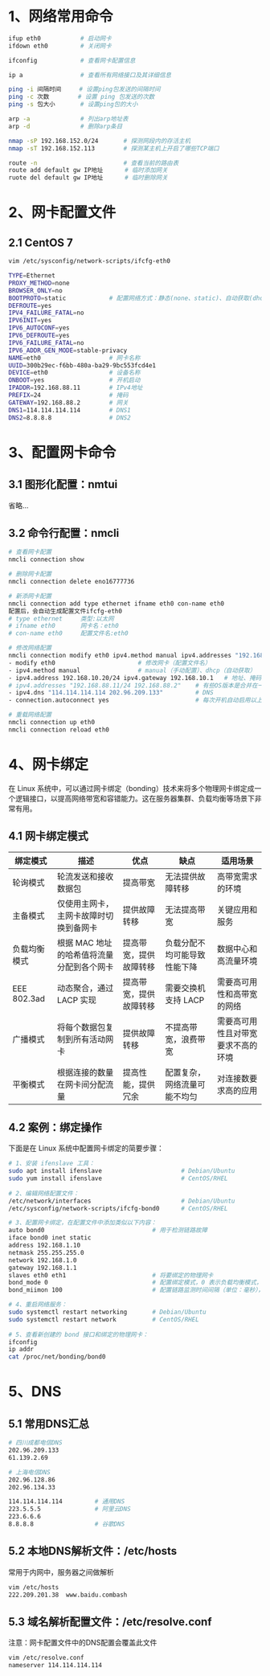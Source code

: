 # 1、网络常用命令

```bash
ifup eth0			# 启动网卡
ifdown eth0			# 关闭网卡

ifconfig			# 查看网卡配置信息

ip a				# 查看所有网络接口及其详细信息

ping -i 间隔时间	 # 设置ping包发送的间隔时间
ping -c 次数	  	  # 设置 ping 包发送的次数
ping -s 包大小		  # 设置ping包的大小

arp -a  			# 列出arp地址表
arp -d  			# 删除arp条目

nmap -sP 192.168.152.0/24 		# 探测网段内的存活主机
nmap -sT 192.168.152.113 		# 探测某主机上开启了哪些TCP端口

route -n                        # 查看当前的路由表
route add default gw IP地址      # 临时添加网关
ruote del default gw IP地址      # 临时删除网关
```



# 2、网卡配置文件

## 2.1 CentOS 7

```bash
vim /etc/sysconfig/network-scripts/ifcfg-eth0

TYPE=Ethernet
PROXY_METHOD=none
BROWSER_ONLY=no
BOOTPROTO=static			# 配置网络方式：静态(none、static)、自动获取(dhcp)
DEFROUTE=yes
IPV4_FAILURE_FATAL=no
IPV6INIT=yes
IPV6_AUTOCONF=yes
IPV6_DEFROUTE=yes
IPV6_FAILURE_FATAL=no
IPV6_ADDR_GEN_MODE=stable-privacy
NAME=eth0					# 网卡名称
UUID=300b29ec-f6bb-480a-ba29-9bc553fcd4e1
DEVICE=eth0					# 设备名称
ONBOOT=yes					# 开机启动
IPADDR=192.168.88.11		# IPv4地址
PREFIX=24					# 掩码
GATEWAY=192.168.88.2		# 网关
DNS1=114.114.114.114		# DNS1
DNS2=8.8.8.8				# DNS2
```



# 3、配置网卡命令

## 3.1 图形化配置：nmtui

省略...



## 3.2 命令行配置：nmcli

```bash
# 查看网卡配置
nmcli connection show

# 删除网卡配置
nmcli connection delete eno16777736

# 新添网卡配置
nmcli connection add type ethernet ifname eth0 con-name eth0		
配置后，会自动生成配置文件ifcfg-eth0
# type ethernet		类型:以太网
# ifname eth0		网卡名：eth0
# con-name eth0		配置文件名:eth0

# 修改网络配置
nmcli connection modify eth0 ipv4.method manual ipv4.addresses "192.168.11.10/24" ipv4.gateway 192.168.88.2 ipv4.dns "114.114.114.114 202.96.209.133" connection.autoconnect yes
- modify eth0       				# 修改网卡（配置文件名）
- ipv4.method manual				# manual（手动配置）、dhcp（自动获取）
- ipv4.address 192.168.10.20/24 ipv4.gateway 192.168.10.1	# 地址、掩码、网关
# ipv4.addresses "192.168.88.11/24 192.168.88.2" 	# 有些OS版本是合并在一起写的
- ipv4.dns "114.114.114.114 202.96.209.133"			# DNS
- connection.autoconnect yes						# 每次开机自动启用以上所有参数

# 重载网络配置
nmcli connection up eth0
nmcli connection reload eth0
```



# 4、网卡绑定

在 Linux 系统中，可以通过网卡绑定（bonding）技术来将多个物理网卡绑定成一个逻辑接口，以提高网络带宽和容错能力。这在服务器集群、负载均衡等场景下非常有用。

## 4.1 网卡绑定模式

| 绑定模式     | 描述                                      | 优点                   | 缺点                         | 适用场景                           |
| ------------ | ----------------------------------------- | ---------------------- | ---------------------------- | ---------------------------------- |
| 轮询模式     | 轮流发送和接收数据包                      | 提高带宽               | 无法提供故障转移             | 高带宽需求的环境                   |
| 主备模式     | 仅使用主网卡，主网卡故障时切换到备网卡    | 提供故障转移           | 无法提高带宽                 | 关键应用和服务                     |
| 负载均衡模式 | 根据 MAC 地址的哈希值将流量分配到各个网卡 | 提高带宽，提供故障转移 | 负载分配不均可能导致性能下降 | 数据中心和高流量环境               |
| EEE 802.3ad  | 动态聚合，通过 LACP 实现                  | 提高带宽，提供故障转移 | 需要交换机支持 LACP          | 需要高可用性和高带宽的网络         |
| 广播模式     | 将每个数据包复制到所有活动网卡            | 提供故障转移           | 不提高带宽，浪费带宽         | 需要高可用性且对带宽要求不高的环境 |
| 平衡模式     | 根据连接的数量在网卡间分配流量            | 提高性能，提供冗余     | 配置复杂，网络流量可能不均匀 | 对连接数要求高的应用               |



## 4.2 案例：绑定操作

下面是在 Linux 系统中配置网卡绑定的简要步骤：

```bash
# 1、安装 ifenslave 工具：
sudo apt install ifenslave    					# Debian/Ubuntu
sudo yum install ifenslave    					# CentOS/RHEL
        
# 2、编辑网络配置文件：
/etc/network/interfaces							# Debian/Ubuntu
/etc/sysconfig/network-scripts/ifcfg-bond0		# CentOS/RHEL

# 3、配置网卡绑定，在配置文件中添加类似以下内容：
auto bond0								# 用于检测链路故障
iface bond0 inet static
address 192.168.1.10
netmask 255.255.255.0
network 192.168.1.0
gateway 192.168.1.1
slaves eth0 eth1    					# 将要绑定的物理网卡
bond_mode 0    							# 配置绑定模式，0 表示负载均衡模式，1 表示主备模式
bond_miimon 100    						# 配置链路监测时间间隔（单位：毫秒），用于检测链路故障

# 4、重启网络服务：
sudo systemctl restart networking    	# Debian/Ubuntu
sudo systemctl restart network       	# CentOS/RHEL
              
# 5、查看新创建的 bond 接口和绑定的物理网卡：
ifconfig
ip addr
cat /proc/net/bonding/bond0
```



# 5、DNS

## 5.1 常用DNS汇总

```bash
# 四川成都电信DNS
202.96.209.133
61.139.2.69

# 上海电信DNS
202.96.128.86
202.96.134.33

114.114.114.114			# 通用DNS
223.5.5.5				# 阿里云DNS
223.6.6.6
8.8.8.8					# 谷歌DNS
```



## 5.2 本地DNS解析文件：/etc/hosts

常用于内网中，服务器之间做解析

```bash
vim /etc/hosts
222.209.201.38 	www.baidu.combash
```



## 5.3 域名解析配置文件：/etc/resolve.conf

注意：网卡配置文件中的DNS配置会覆盖此文件

```bash
vim /etc/resolve.conf
nameserver 114.114.114.114
```
